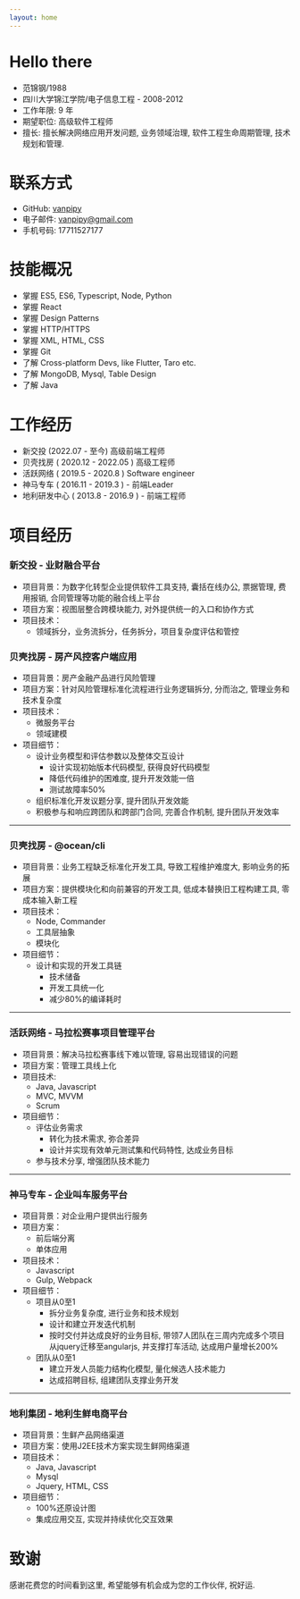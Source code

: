 ```yaml
---
layout: home
---
```


# Hello there
* 范锦钢/1988
* 四川大学锦江学院/电子信息工程 - 2008-2012
* 工作年限: 9 年
* 期望职位: 高级软件工程师
* 擅长: 擅长解决网络应用开发问题, 业务领域治理, 软件工程生命周期管理, 技术规划和管理.

# 联系方式
* GitHub: [vanpipy](https://github.com/vanpipy)
* 电子邮件: <vanpipy@gmail.com>
* 手机号码: 17711527177

# 技能概况
* 掌握 ES5, ES6, Typescript, Node, Python
* 掌握 React
* 掌握 Design Patterns
* 掌握 HTTP/HTTPS
* 掌握 XML, HTML, CSS
* 掌握 Git
* 了解 Cross-platform Devs, like Flutter, Taro etc.
* 了解 MongoDB, Mysql, Table Design
* 了解 Java

# 工作经历
* 新交投 (2022.07 - 至今) 高级前端工程师
* 贝壳找房 ( 2020.12 - 2022.05 ) 高级工程师
* 活跃网络 ( 2019.5 - 2020.8 ) Software engineer
* 神马专车 ( 2016.11 - 2019.3 ) - 前端Leader
* 地利研发中心 ( 2013.8 - 2016.9 ) - 前端工程师

# 项目经历

### 新交投 - 业财融合平台
* 项目背景：为数字化转型企业提供软件工具支持, 囊括在线办公, 票据管理, 费用报销, 合同管理等功能的融合线上平台
* 项目方案：视图层整合跨模块能力, 对外提供统一的入口和协作方式
* 项目技术：
  - 领域拆分，业务流拆分，任务拆分，项目复杂度评估和管控

### 贝壳找房 - 房产风控客户端应用
* 项目背景：房产金融产品进行风险管理
* 项目方案：针对风险管理标准化流程进行业务逻辑拆分, 分而治之, 管理业务和技术复杂度
* 项目技术：
  - 微服务平台
  - 领域建模
* 项目细节：
  - 设计业务模型和评估参数以及整体交互设计
    - 设计实现初始版本代码模型, 获得良好代码模型
    - 降低代码维护的困难度, 提升开发效能一倍
    - 测试故障率50%
  - 组织标准化开发议题分享, 提升团队开发效能
  - 积极参与和响应跨团队和跨部门合同, 完善合作机制, 提升团队开发效率

---

### 贝壳找房 - @ocean/cli
* 项目背景：业务工程缺乏标准化开发工具, 导致工程维护难度大, 影响业务的拓展
* 项目方案：提供模块化和向前兼容的开发工具, 低成本替换旧工程构建工具, 零成本输入新工程
* 项目技术：
  - Node, Commander
  - 工具层抽象
  - 模块化
* 项目细节：
  - 设计和实现的开发工具链
    - 技术储备
    - 开发工具统一化
    - 减少80%的编译耗时

---

### 活跃网络 - 马拉松赛事项目管理平台
* 项目背景：解决马拉松赛事线下难以管理, 容易出现错误的问题
* 项目方案：管理工具线上化
* 项目技术:
  - Java, Javascript
  - MVC, MVVM
  - Scrum
* 项目细节：
  * 评估业务需求
    - 转化为技术需求, 弥合差异
    - 设计并实现有效单元测试集和代码特性, 达成业务目标
  * 参与技术分享, 增强团队技术能力

---

### 神马专车 - 企业叫车服务平台
* 项目背景：对企业用户提供出行服务
* 项目方案：
  - 前后端分离
  - 单体应用
* 项目技术：
  - Javascript
  - Gulp, Webpack
* 项目细节：
  - 项目从0至1
    - 拆分业务复杂度, 进行业务和技术规划
    - 设计和建立开发迭代机制
    - 按时交付并达成良好的业务目标, 带领7人团队在三周内完成多个项目从jquery迁移至angularjs, 并支撑打车活动, 达成用户量增长200%
  - 团队从0至1
    - 建立开发人员能力结构化模型, 量化候选人技术能力
    - 达成招聘目标, 组建团队支撑业务开发

---

### 地利集团 - 地利生鲜电商平台
* 项目背景：生鲜产品网络渠道
* 项目方案：使用J2EE技术方案实现生鲜网络渠道
* 项目技术：
  - Java, Javascript
  - Mysql
  - Jquery, HTML, CSS
* 项目细节：
  - 100%还原设计图
  - 集成应用交互, 实现并持续优化交互效果

# 致谢
感谢花费您的时间看到这里, 希望能够有机会成为您的工作伙伴, 祝好运.
